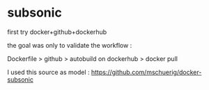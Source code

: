 # subsonic

first try docker+github+dockerhub

the goal was only to validate the workflow :

Dockerfile > github > autobuild on dockerhub > docker pull

I used this source as model : https://github.com/mschuerig/docker-subsonic


